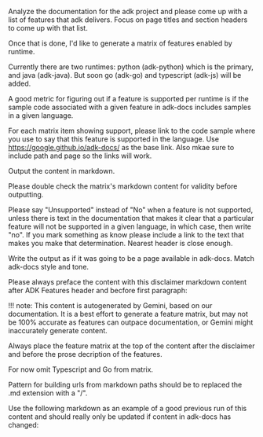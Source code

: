 Analyze the documentation for the adk project and please come up with a list of features that adk delivers. Focus on page titles and section headers to come up with that list.

Once that is done, I'd like to generate a matrix of features enabled by runtime.

Currently there are two runtimes: python (adk-python) which is the primary, and java (adk-java). But soon go (adk-go) and typescript (adk-js) will be added.

A good metric for figuring out if a feature is supported per runtime is if the sample code associated with a given feature in adk-docs includes samples in a given language. 

For each matrix item showing support, please link to the code sample where you use to say that this feature is supported in the language. Use https://google.github.io/adk-docs/ as the base link. Also mkae sure to include path and page so the links will work. 

Output the content in markdown. 

Please double check the matrix's markdown content for validity before outputting. 

Please say "Unsupported" instead of "No" when a feature is not supported, unless there is text in the documentation that makes it clear that a particular feature will not be supported in a given language, in which case, then write "no". If you mark something as know please include a link to the text that makes you make that determination. Nearest header is close enough. 

Write the output as if it was going to be a page available in adk-docs. Match adk-docs style and tone. 

Please always preface the content with this disclaimer markdown content after ADK Features header and becfore first paragraph: 

!!! note: 
This content is autogenerated by Gemini, based on our documentation.  It is a best effort to generate a feature matrix, but may not be 100% accurate as features can outpace documentation, or Gemini might inaccurately generate content. 

Always place the feature matrix at the top of the content after the disclaimer and before the prose decription of the features. 

For now omit Typescript and Go from matrix. 

Pattern for building urls from markdown paths should be to replaced the .md extension with a "/". 




Use the following markdown as an example of a good previous run of this content and should really only be updated if content in adk-docs has changed: